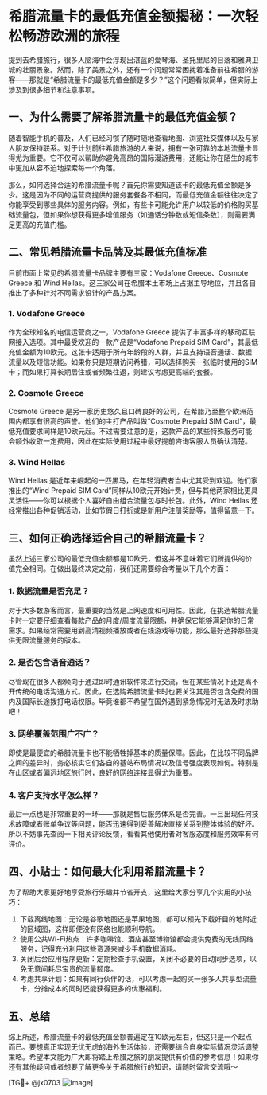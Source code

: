 # 希腊流量卡的最低充值金额揭秘：一次轻松畅游欧洲的旅程

提到去希腊旅行，很多人脑海中会浮现出湛蓝的爱琴海、圣托里尼的日落和雅典卫城的壮丽景象。然而，除了美景之外，还有一个问题常常困扰着准备前往希腊的游客——那就是“希腊流量卡的最低充值金额是多少？”这个问题看似简单，但实际上涉及到很多细节和注意事项。

## 一、为什么需要了解希腊流量卡的最低充值金额？

随着智能手机的普及，人们已经习惯了随时随地查看地图、浏览社交媒体以及与家人朋友保持联系。对于计划前往希腊旅游的人来说，拥有一张可靠的本地流量卡显得尤为重要。它不仅可以帮助你避免高昂的国际漫游费用，还能让你在陌生的城市中更加从容不迫地探索每一个角落。

那么，如何选择合适的希腊流量卡呢？首先你需要知道该卡的最低充值金额是多少。这是因为不同的运营商提供的服务套餐各不相同，而最低充值金额往往决定了你能享受到哪些具体的服务内容。例如，有些卡可能允许用户以较低的价格购买基础流量包，但如果你想获得更多增值服务（如通话分钟数或短信条数），则需要满足更高的充值门槛。

## 二、常见希腊流量卡品牌及其最低充值标准

目前市面上常见的希腊流量卡品牌主要有三家：Vodafone Greece、Cosmote Greece 和 Wind Hellas。这三家公司在希腊本土市场上占据主导地位，并且各自推出了多种针对不同需求设计的产品方案。

### 1. Vodafone Greece
作为全球知名的电信运营商之一，Vodafone Greece 提供了丰富多样的移动互联网接入选项。其中最受欢迎的一款产品是“Vodafone Prepaid SIM Card”，其最低充值金额为10欧元。这张卡适用于所有年龄段的人群，并且支持语音通话、数据流量以及短信功能。如果你只是短期访问希腊，可以选择购买一张临时使用的SIM卡；而如果打算长期居住或者频繁往返，则建议考虑更高端的套餐。

### 2. Cosmote Greece
Cosmote Greece 是另一家历史悠久且口碑良好的公司，在希腊乃至整个欧洲范围内都享有很高的声誉。他们的主打产品叫做“Cosmote Prepaid SIM Card”，最低充值要求同样是10欧元起。不过需要注意的是，这款产品的某些特殊服务可能会额外收取一定费用，因此在实际使用过程中最好提前咨询客服人员确认清楚。

### 3. Wind Hellas
Wind Hellas 是近年来崛起的一匹黑马，在年轻消费者当中尤其受到欢迎。他们家推出的“Wind Prepaid SIM Card”同样从10欧元开始计费，但与其他两家相比更具灵活性——你可以根据个人喜好自由组合流量包与时长包。此外，Wind Hellas 还经常推出各种促销活动，比如节假日打折或是新用户注册奖励等，值得留意一下。

## 三、如何正确选择适合自己的希腊流量卡？

虽然上述三家公司的最低充值金额都是10欧元，但这并不意味着它们所提供的价值完全相同。在做出最终决定之前，我们还需要综合考量以下几个方面：

### 1. 数据流量是否充足？
对于大多数游客而言，最重要的当然是上网速度和可用性。因此，在挑选希腊流量卡时一定要仔细查看每款产品的月度/周度流量限额，并确保它能够满足你的日常需求。如果经常需要用到高清视频播放或者在线游戏等功能，那么最好选择那些提供无限流量服务的版本。

### 2. 是否包含语音通话？
尽管现在很多人都倾向于通过即时通讯软件来进行交流，但在某些情况下还是离不开传统的电话沟通方式。因此，在选购希腊流量卡时也要关注其是否包含免费的国内及国际长途拨打电话权限。毕竟谁都不希望在国外遇到紧急情况时无法及时求助吧！

### 3. 网络覆盖范围广不广？
即使是最便宜的希腊流量卡也不能牺牲掉基本的质量保障。因此，在比较不同品牌之间的差异时，务必核实它们各自的基站布局情况以及信号强度表现如何。特别是在山区或者偏远地区旅行时，良好的网络连接显得尤为重要。

### 4. 客户支持水平怎么样？
最后一点也是非常重要的一环——那就是售后服务体系是否完善。一旦出现任何技术故障或者账单争议等问题，能否迅速得到妥善解决直接关系到整体体验的好坏。所以不妨事先查阅一下相关评论反馈，看看其他使用者对客服态度和服务效率有何评价。

## 四、小贴士：如何最大化利用希腊流量卡？

为了帮助大家更好地享受旅行乐趣并节省开支，这里给大家分享几个实用的小技巧：

1. 下载离线地图：无论是谷歌地图还是苹果地图，都可以预先下载好目的地附近的区域图，这样即便没有网络也能顺利导航。
2. 使用公共Wi-Fi热点：许多咖啡馆、酒店甚至博物馆都会提供免费的无线网络服务，记得充分利用这些资源来减少手机数据消耗。
3. 关闭后台应用程序更新：定期检查手机设置，关闭不必要的自动同步选项，以免无意间耗尽宝贵的流量额度。
4. 考虑共享计划：如果有同行伙伴的话，可以考虑一起购买一张多人共享型流量卡，分摊成本的同时还能获得更多的优惠福利。

## 五、总结

综上所述，希腊流量卡的最低充值金额普遍定在10欧元左右，但这只是一个起点而已。要想真正实现无忧无虑的海外生活体验，还需要结合自身实际情况灵活调整策略。希望本文能为广大即将踏上希腊之旅的朋友提供有价值的参考信息！如果你还有其他疑问或者想要了解更多关于希腊旅行的知识，请随时留言交流哦～

[TG💪+ @jx0703 ![Image](https://github.com/user-attachments/assets/dbca1d08-cadb-493c-b0ec-ad6f7a83f270)]
